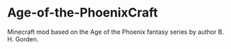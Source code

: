 # Age-of-the-PhoenixCraft
Minecraft mod based on the Age of the Phoenix fantasy series by author B. H. Gorden.
